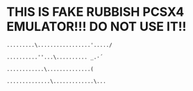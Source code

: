 # **THIS IS FAKE RUBBISH PCSX4 EMULATOR!!! DO NOT USE IT!!**

    

    

    

    

    
    .........\.................'...../ 
    
    ..........''...\.......... _.·´ 
    
    ............\..............( 
    
    ..............\.............\...
